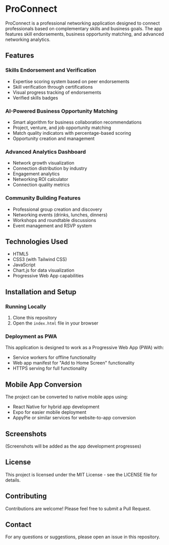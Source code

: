 # ProConnect

ProConnect is a professional networking application designed to connect professionals based on complementary skills and business goals. The app features skill endorsements, business opportunity matching, and advanced networking analytics.

## Features

### Skills Endorsement and Verification
- Expertise scoring system based on peer endorsements
- Skill verification through certifications
- Visual progress tracking of endorsements
- Verified skills badges

### AI-Powered Business Opportunity Matching
- Smart algorithm for business collaboration recommendations
- Project, venture, and job opportunity matching
- Match quality indicators with percentage-based scoring
- Opportunity creation and management

### Advanced Analytics Dashboard
- Network growth visualization
- Connection distribution by industry
- Engagement analytics
- Networking ROI calculator
- Connection quality metrics

### Community Building Features
- Professional group creation and discovery
- Networking events (drinks, lunches, dinners)
- Workshops and roundtable discussions
- Event management and RSVP system

## Technologies Used

- HTML5
- CSS3 (with Tailwind CSS)
- JavaScript
- Chart.js for data visualization
- Progressive Web App capabilities

## Installation and Setup

### Running Locally
1. Clone this repository
2. Open the `index.html` file in your browser

### Deployment as PWA
This application is designed to work as a Progressive Web App (PWA) with:
- Service workers for offline functionality
- Web app manifest for "Add to Home Screen" functionality
- HTTPS serving for full functionality

## Mobile App Conversion

The project can be converted to native mobile apps using:
- React Native for hybrid app development
- Expo for easier mobile deployment
- AppyPie or similar services for website-to-app conversion

## Screenshots

(Screenshots will be added as the app development progresses)

## License

This project is licensed under the MIT License - see the LICENSE file for details.

## Contributing

Contributions are welcome! Please feel free to submit a Pull Request.

## Contact

For any questions or suggestions, please open an issue in this repository.
